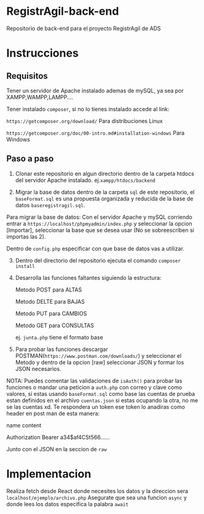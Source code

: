# RegistrAgil-back-end

Repositorio de back-end para el proyecto RegistrAgil de ADS

# Instrucciones

## Requisitos

Tener un servidor de Apache instalado ademas de mySQL, ya sea por XAMPP,WAMPP,LAMPP....

Tener instalado `composer`, si no lo tienes instalado accede al link:

`https://getcomposer.org/download/` Para distribuciones Linux

`https://getcomposer.org/doc/00-intro.md#installation-windows` Para Windows

## Paso a paso

1. Clonar este repositorio en algun directorio dentro de la carpeta htdocs del servidor Apache instalado. ej.`xampp/htdocs/backend`

2. Migrar la base de datos dentro de la carpeta `sql` de este repositorio, el `baseFormat.sql` es una propuesta organizada y reducida de la base de datos `baseregistragil.sql`.

Para migrar la base de datos: Con el servidor Apache y mySQL corriendo entrar a `https://localhost/phpmyadmin/index.php` y seleccionar la opcion [Importar], seleccionar la base que se desea usar (No se sobreescriben si importas las 2).

Dentro de `config.php` especificar con que base de datos vas a utilizar.

3. Dentro del directorio del repositorio ejecuta el comando `composer install`

4. Desarrolla las funciones faltantes siguiendo la estructura:

   Metodo POST para ALTAS

   Metodo DELTE para BAJAS

   Metodo PUT para CAMBIOS

   Metodo GET para CONSULTAS

   ej. `junta.php` tiene el formato base

5. Para probar las funciones descargar POSTMAN(`https://www.postman.com/downloads/`) y seleccionar el Metodo y dentro de la opcion [raw] seleccionar JSON y formar los JSON necesarios.

NOTA: Puedes comentar las validaciones de `isAuth()` para probar las funciones o mandar una peticion a `auth.php` con correo y clave como valores, si estas usando `baseFormat.sql` como base las cuentas de prueba estan definidos en el archivo `cuentas.json` si estas ocupando la otra, no me se las cuentas xd. Te respondera un token ese token lo anadiras como header en post man de esta manera:

name content

Authorization Bearer a34$af4CSt566......

Junto con el JSON en la seccion de `raw`

# Implementacion

Realiza fetch desde React donde necesites los datos y la direccion sera `localhost/ejemplo/archivo.php`
Asegurate que sea una funcion `async` y donde lees los datos especifica la palabra `await`
